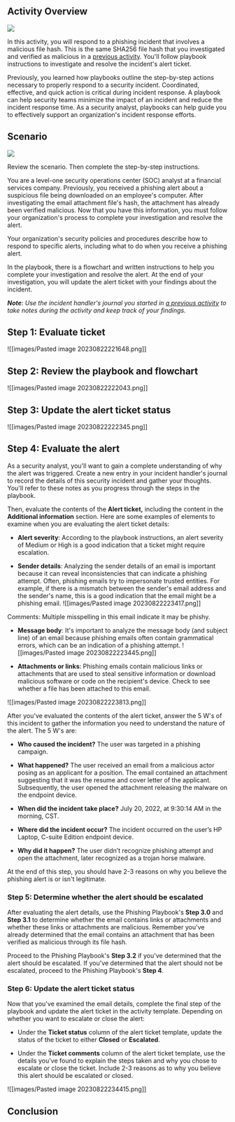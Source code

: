 ## Activity Overview

![](https://d3c33hcgiwev3.cloudfront.net/imageAssetProxy.v1/2y-rSzX4SbyvQjPI7MnChA_5a5e4663d382455ab921948a248a0cf1_YgINm49idDogDu7j3bwpC5t0N618leqi_-kehIFLybnA0SUThraUFXzYzk4YUzTIf6XcD3pD619UC2q36mbm_5QK_UQbQ1ejkRUaW90Quk5y3a1n7NfaqGc8QQIA8Lax5bn5n1XtdQaSkud3KWS07IKBAc_xpTZEpfVC2IfQytPiPNyTxD7Cac2noHwe?expiry=1692921600000&hmac=RcSdtvm9fplVql7MEGw5g8pfKM7j_9H025vtRGr8TwQ)

In this activity, you will respond to a phishing incident that involves a malicious file hash. This is the same SHA256 file hash that you investigated and verified as malicious in a [previous activity](https://www.coursera.org/learn/detection-and-response/quiz/wXUdm/activity-investigate-a-suspicious-file-hash). You'll follow playbook instructions to investigate and resolve the incident's alert ticket.

Previously, you learned how playbooks outline the step-by-step actions necessary to properly respond to a security incident. Coordinated, effective, and quick action is critical during incident response. A playbook can help security teams minimize the impact of an incident and reduce the incident response time. As a security analyst, playbooks can help guide you to effectively support an organization's incident response efforts.

## Scenario

![](https://d3c33hcgiwev3.cloudfront.net/imageAssetProxy.v1/GVKyat9dT22pBh95o8v2Ig_66dc972e22d941ebac67d48c8942b1f1_qk3iV5JL8uotOAzUUcA66--aBncOdEmpDc1n_6csZmbEppFbMbV0g74FVFPrr6-cYAtLStXWmwbn_tTkgkc9I871Cs0-aRTBtdFjvEfIfTlFnGMi1fz9JUU-M-reAGSJIYfGJwoZC8vw2x7F08LLxqlSrHIDhBsyXX7A5ZcIA1baUUkGF7REMJcD0C88?expiry=1692921600000&hmac=BstwnPaN13OTFwIRzWg4en5L3eZl299jvqB6m50R8u8)

Review the scenario. Then complete the step-by-step instructions.

You are a level-one security operations center (SOC) analyst at a financial services company. Previously, you received a phishing alert about a suspicious file being downloaded on an employee's computer. After investigating the email attachment file's hash, the attachment has already been verified malicious. Now that you have this information, you must follow your organization's process to complete your investigation and resolve the alert.

Your organization's security policies and procedures describe how to respond to specific alerts, including what to do when you receive a phishing alert. 

In the playbook, there is a flowchart and written instructions to help you complete your investigation and resolve the alert. At the end of your investigation, you will update the alert ticket with your findings about the incident.

_**Note**_: _Use the incident handler's journal you started in_ [_a previous activity_](https://www.coursera.org/learn/detection-and-response/exam/ghRgc/portfolio-activity-document-an-incident-with-an-incident-handlers-journal) _to take notes during the activity and keep track of your findings._


## Step 1: Evaluate ticket

![[images/Pasted image 20230822221648.png]]


## Step 2: Review the playbook and flowchart

![[images/Pasted image 20230822222043.png]]

## Step 3: Update the alert ticket status

![[images/Pasted image 20230822222345.png]]

## Step 4: Evaluate the alert

As a security analyst, you'll want to gain a complete understanding of why the alert was triggered. Create a new entry in your incident handler's journal to record the details of this security incident and gather your thoughts. You'll refer to these notes as you progress through the steps in the playbook.

Then, evaluate the contents of the **Alert ticket,** including the content in the **Additional information** section. Here are some examples of elements to examine when you are evaluating the alert ticket details:

- **Alert severity**: According to the playbook instructions, an alert severity of Medium or High is a good indication that a ticket might require escalation.
    
- **Sender details**: Analyzing the sender details of an email is important because it can reveal inconsistencies that can indicate a phishing attempt. Often, phishing emails try to impersonate trusted entities. For example, if there is a mismatch between the sender's email address and the sender's name, this is a good indication that the email might be a phishing email.
![[images/Pasted image 20230822223417.png]]

Comments: Multiple misspelling in this email indicate it may be phishy.
    
- **Message body**: It's important to analyze the message body (and subject line) of an email because phishing emails often contain grammatical errors, which can be an indication of a phishing attempt.
![[images/Pasted image 20230822223445.png]]

    
- **Attachments or links**: Phishing emails contain malicious links or attachments that are used to steal sensitive information or download malicious software or code on the recipient's device. Check to see whether a file has been attached to this email.

![[images/Pasted image 20230822223813.png]]


After you've evaluated the contents of the alert ticket, answer the 5 W's of this incident to gather the information you need to understand the nature of the alert. The 5 W's are:

- **Who caused the incident?** The user was targeted in a phishing campaign.
    
- **What happened?** The user received an email from a malicious actor posing as an applicant for a position. The email contained an attachment suggesting that it was the resume and cover letter of the applicant. Subsequently, the user opened the attachment releasing the malware on the endpoint device.
    
- **When did the incident take place?** July 20, 2022, at 9:30:14 AM in the morning, CST.
    
- **Where did the incident occur?** The incident occurred on the user’s HP Laptop, C-suite Edition endpoint device.
    
- **Why did it happen?** The user didn’t recognize phishing attempt and open the attachment, later recognized as a trojan horse malware.
    

At the end of this step, you should have 2-3 reasons on why you believe the phishing alert is or isn't legitimate.

### **Step 5: Determine whether the alert should be escalated**

After evaluating the alert details, use the Phishing Playbook's **Step 3.0** and **Step 3.1** to determine whether the email contains links or attachments and whether these links or attachments are malicious. Remember you've already determined that the email contains an attachment that has been verified as malicious through its file hash. 

Proceed to the Phishing Playbook's **Step 3.2** if you've determined that the alert should be escalated. If you've determined that the alert should not be escalated, proceed to the Phishing Playbook's **Step 4**.

### **Step 6: Update the alert ticket status**

Now that you've examined the email details, complete the final step of the playbook and update the alert ticket in the activity template. Depending on whether you want to escalate or close the alert:

- Under the **Ticket status** column of the alert ticket template, update the status of the ticket to either **Closed** or **Escalated**.
    
- Under the **Ticket comments** column of the alert ticket template, use the details you've found to explain the steps taken and why you chose to escalate or close the ticket. Include 2-3 reasons as to why you believe this alert should be escalated or closed.

![[images/Pasted image 20230822234415.png]]

## Conclusion